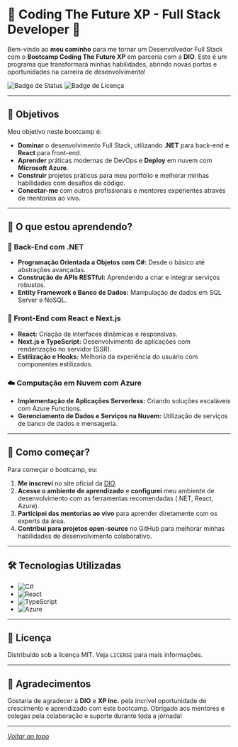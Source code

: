 # 🌟 Coding The Future XP - Full Stack Developer 🚀

Bem-vindo ao **meu caminho** para me tornar um Desenvolvedor Full Stack com o **Bootcamp Coding The Future XP** em parceria com a **DIO**. Este é um programa que transformará minhas habilidades, abrindo novas portas e oportunidades na carreira de desenvolvimento!

![Badge de Status](https://img.shields.io/badge/status-concluindo-4caf50)
![Badge de Licença](https://img.shields.io/badge/licença-MIT-brightgreen)

---

## 🎯 Objetivos

Meu objetivo neste bootcamp é:

- **Dominar** o desenvolvimento Full Stack, utilizando **.NET** para back-end e **React** para front-end.
- **Aprender** práticas modernas de DevOps e **Deploy** em nuvem com **Microsoft Azure**.
- **Construir** projetos práticos para meu portfólio e melhorar minhas habilidades com desafios de código.
- **Conectar-me** com outros profissionais e mentores experientes através de mentorias ao vivo.

---

## 📝 O que estou aprendendo?

### 🔧 Back-End com .NET
- **Programação Orientada a Objetos com C#:** Desde o básico até abstrações avançadas.
- **Construção de APIs RESTful:** Aprendendo a criar e integrar serviços robustos.
- **Entity Framework e Banco de Dados:** Manipulação de dados em SQL Server e NoSQL.

### 🎨 Front-End com React e Next.js
- **React:** Criação de interfaces dinâmicas e responsivas.
- **Next.js e TypeScript:** Desenvolvimento de aplicações com renderização no servidor (SSR).
- **Estilização e Hooks:** Melhoria da experiência do usuário com componentes estilizados.

### ☁️ Computação em Nuvem com Azure
- **Implementação de Aplicações Serverless:** Criando soluções escaláveis com Azure Functions.
- **Gerenciamento de Dados e Serviços na Nuvem:** Utilização de serviços de banco de dados e mensageria.

---

## 🚀 Como começar?

Para começar o bootcamp, eu:

1. **Me inscrevi** no site oficial da [DIO](https://www.dio.me).
2. **Acesse o ambiente de aprendizado** e **configurei** meu ambiente de desenvolvimento com as ferramentas recomendadas (.NET, React, Azure).
3. **Participei das mentorias ao vivo** para aprender diretamente com os experts da área.
4. **Contribuí para projetos open-source** no GitHub para melhorar minhas habilidades de desenvolvimento colaborativo.

---

## 🛠 Tecnologias Utilizadas

- ![C#](https://img.shields.io/badge/-C%23-239120?style=flat&logo=c-sharp&logoColor=white)
- ![React](https://img.shields.io/badge/-React-61DAFB?style=flat&logo=react&logoColor=white)
- ![TypeScript](https://img.shields.io/badge/-TypeScript-007ACC?style=flat&logo=typescript&logoColor=white)
- ![Azure](https://img.shields.io/badge/-Azure-0089D6?style=flat&logo=microsoft-azure&logoColor=white)

---

## 📜 Licença

Distribuído sob a licença MIT. Veja `LICENSE` para mais informações.

---

## 🌟 Agradecimentos

Gostaria de agradecer à **DIO** e **XP Inc.** pela incrível oportunidade de crescimento e aprendizado com este bootcamp. Obrigado aos mentores e colegas pela colaboração e suporte durante toda a jornada!

---

*[Voltar ao topo](#)*
